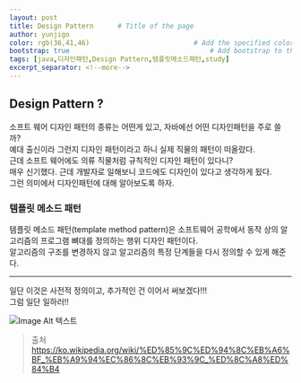 ```yaml
---
layout: post
title: Design Pattern      # Title of the page
author: yunjigo                   
color: rgb(36,41,46)                          # Add the specified color as feature image, and change link colors in post
bootstrap: true                                   # Add bootstrap to the page
tags: [java,디자인패턴,Design Pattern,템플릿메소드패턴,study]
excerpt_separator: <!--more-->
---
```


## Design Pattern ? <br>

소프트 웨어 디자인 패턴의 종류는 어떤게 있고, 자바에선 어떤 디자인패턴을 주로 쓸까?<!--more-->     
예대 출신이라 그런지 디자인 패턴이라고 하니 실제 직물의 패턴이 떠올랐다.    
근데 소프트 웨어에도 의류 직물처럼 규칙적인 디자인 패턴이 있다니?     
매우 신기했다. 근데 개발자로 일해보니 코드에도 디자인이 있다고 생각하게 됬다.    
그런 의미에서 디자인패턴에 대해 알아보도록 하자.    


### 템플릿 메소드 패턴
템플릿 메소드 패턴(template method pattern)은 소프트웨어 공학에서 동작 상의 알고리즘의 프로그램 뼈대를 정의하는 행위 디자인 패턴이다.    
알고리즘의 구조를 변경하지 않고 알고리즘의 특정 단계들을 다시 정의할 수 있게 해준다.     

---

일단 이것은 사전적 정의이고, 추가적인 건 이어서 써보겠다!!!     
그럼 일단 일하러!!



![Image Alt 텍스트](http://app.jjalbang.today/jj1G9.gif)




>출처    
https://ko.wikipedia.org/wiki/%ED%85%9C%ED%94%8C%EB%A6%BF_%EB%A9%94%EC%86%8C%EB%93%9C_%ED%8C%A8%ED%84%B4
